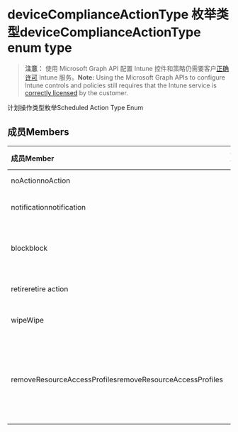 # <a name="devicecomplianceactiontype-enum-type"></a><span data-ttu-id="611f3-101">deviceComplianceActionType 枚举类型</span><span class="sxs-lookup"><span data-stu-id="611f3-101">deviceComplianceActionType enum type</span></span>

> <span data-ttu-id="611f3-102">**注意：** 使用 Microsoft Graph API 配置 Intune 控件和策略仍需要客户[正确许可](https://go.microsoft.com/fwlink/?linkid=839381) Intune 服务。</span><span class="sxs-lookup"><span data-stu-id="611f3-102">**Note:** Using the Microsoft Graph APIs to configure Intune controls and policies still requires that the Intune service is [correctly licensed](https://go.microsoft.com/fwlink/?linkid=839381) by the customer.</span></span>

<span data-ttu-id="611f3-103">计划操作类型枚举</span><span class="sxs-lookup"><span data-stu-id="611f3-103">Scheduled Action Type Enum</span></span>
## <a name="members"></a><span data-ttu-id="611f3-104">成员</span><span class="sxs-lookup"><span data-stu-id="611f3-104">Members</span></span>
|<span data-ttu-id="611f3-105">成员</span><span class="sxs-lookup"><span data-stu-id="611f3-105">Member</span></span>|<span data-ttu-id="611f3-106">值</span><span class="sxs-lookup"><span data-stu-id="611f3-106">Value</span></span>|<span data-ttu-id="611f3-107">说明</span><span class="sxs-lookup"><span data-stu-id="611f3-107">Description</span></span>|
|:---|:---|:---|
|<span data-ttu-id="611f3-108">noAction</span><span class="sxs-lookup"><span data-stu-id="611f3-108">noAction</span></span>|<span data-ttu-id="611f3-109">0</span><span class="sxs-lookup"><span data-stu-id="611f3-109">{0}</span></span>|<span data-ttu-id="611f3-110">无操作</span><span class="sxs-lookup"><span data-stu-id="611f3-110">No Action</span></span>|
|<span data-ttu-id="611f3-111">notification</span><span class="sxs-lookup"><span data-stu-id="611f3-111">notification</span></span>|<span data-ttu-id="611f3-112">1</span><span class="sxs-lookup"><span data-stu-id="611f3-112">-1</span></span>|<span data-ttu-id="611f3-113">发送通知</span><span class="sxs-lookup"><span data-stu-id="611f3-113">Send Notification</span></span>|
|<span data-ttu-id="611f3-114">block</span><span class="sxs-lookup"><span data-stu-id="611f3-114">block</span></span>|<span data-ttu-id="611f3-115">2</span><span class="sxs-lookup"><span data-stu-id="611f3-115">-2</span></span>|<span data-ttu-id="611f3-116">阻止 AAD 中的设备</span><span class="sxs-lookup"><span data-stu-id="611f3-116">Block the device in AAD</span></span>|
|<span data-ttu-id="611f3-117">retire</span><span class="sxs-lookup"><span data-stu-id="611f3-117">retire action</span></span>|<span data-ttu-id="611f3-118">3</span><span class="sxs-lookup"><span data-stu-id="611f3-118">-3</span></span>|<span data-ttu-id="611f3-119">停用设备</span><span class="sxs-lookup"><span data-stu-id="611f3-119">Retire the device</span></span>|
|<span data-ttu-id="611f3-120">wipe</span><span class="sxs-lookup"><span data-stu-id="611f3-120">Wipe</span></span>|<span data-ttu-id="611f3-121">4</span><span class="sxs-lookup"><span data-stu-id="611f3-121">-4</span></span>|<span data-ttu-id="611f3-122">擦除设备</span><span class="sxs-lookup"><span data-stu-id="611f3-122">Wipe the device</span></span>|
|<span data-ttu-id="611f3-123">removeResourceAccessProfiles</span><span class="sxs-lookup"><span data-stu-id="611f3-123">removeResourceAccessProfiles</span></span>|<span data-ttu-id="611f3-124">5</span><span class="sxs-lookup"><span data-stu-id="611f3-124">-5</span></span>|<span data-ttu-id="611f3-125">从设备中删除资源访问配置文件</span><span class="sxs-lookup"><span data-stu-id="611f3-125">Remove Resource Access Profiles from the device</span></span>|




